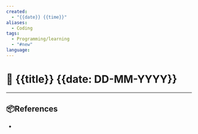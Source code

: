 ```yaml
---
created:
  - "{{date}} {{time}}"
aliases:
  - Coding
tags:
  - Programming/learning
  - "#new"
language:
---
```

# 📃 {{title}} {{date: DD-MM-YYYY}}

---


## 📦References 
- 